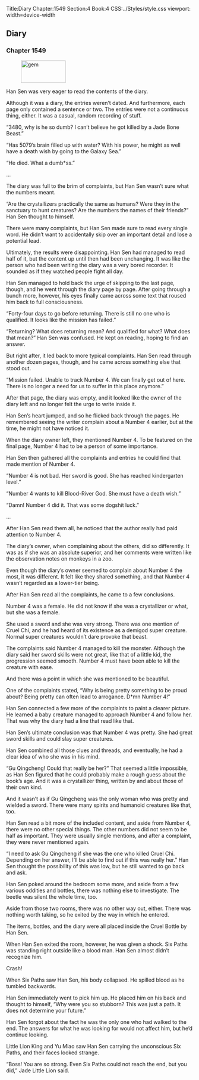 Title:Diary 
Chapter:1549 
Section:4 
Book:4 
CSS:../Styles/style.css 
viewport: width=device-width
  
## Diary
### Chapter 1549
  
<figure>
	<img src="../Images/gem.gif" alt="gem" id="gem" width="120" height="60" />
</figure>
  

  
Han Sen was very eager to read the contents of the diary.

Although it was a diary, the entries weren’t dated. And furthermore, each page only contained a sentence or two. The entries were not a continuous thing, either. It was a casual, random recording of stuff.

“3480, why is he so dumb? I can’t believe he got killed by a Jade Bone Beast.”

“Has 5079’s brain filled up with water? With his power, he might as well have a death wish by going to the Galaxy Sea.”

“He died. What a dumb*ss.”

…

The diary was full to the brim of complaints, but Han Sen wasn’t sure what the numbers meant.

“Are the crystallizers practically the same as humans? Were they in the sanctuary to hunt creatures? Are the numbers the names of their friends?” Han Sen thought to himself.

There were many complaints, but Han Sen made sure to read every single word. He didn’t want to accidentally skip over an important detail and lose a potential lead.

Ultimately, the results were disappointing. Han Sen had managed to read half of it, but the content up until then had been unchanging. It was like the person who had been writing the diary was a very bored recorder. It sounded as if they watched people fight all day.

Han Sen managed to hold back the urge of skipping to the last page, though, and he went through the diary page by page. After going through a bunch more, however, his eyes finally came across some text that roused him back to full consciousness.

“Forty-four days to go before returning. There is still no one who is qualified. It looks like the mission has failed.”

“Returning? What does returning mean? And qualified for what? What does that mean?” Han Sen was confused. He kept on reading, hoping to find an answer.

But right after, it led back to more typical complaints. Han Sen read through another dozen pages, though, and he came across something else that stood out.

“Mission failed. Unable to track Number 4. We can finally get out of here. There is no longer a need for us to suffer in this place anymore.”

After that page, the diary was empty, and it looked like the owner of the diary left and no longer felt the urge to write inside it.

Han Sen’s heart jumped, and so he flicked back through the pages. He remembered seeing the writer complain about a Number 4 earlier, but at the time, he might not have noticed it.

When the diary owner left, they mentioned Number 4. To be featured on the final page, Number 4 had to be a person of some importance.

Han Sen then gathered all the complaints and entries he could find that made mention of Number 4.

“Number 4 is not bad. Her sword is good. She has reached kindergarten level.”

“Number 4 wants to kill Blood-River God. She must have a death wish.”

“Damn! Number 4 did it. That was some dogshit luck.”

…

After Han Sen read them all, he noticed that the author really had paid attention to Number 4.

The diary’s owner, when complaining about the others, did so differently. It was as if she was an absolute superior, and her comments were written like the observation notes on monkeys in a zoo.

Even though the diary’s owner seemed to complain about Number 4 the most, it was different. It felt like they shared something, and that Number 4 wasn’t regarded as a lower-tier being.

After Han Sen read all the complaints, he came to a few conclusions.

Number 4 was a female. He did not know if she was a crystallizer or what, but she was a female.

She used a sword and she was very strong. There was one mention of Cruel Chi, and he had heard of its existence as a demigod super creature. Normal super creatures wouldn’t dare provoke that beast.

The complaints said Number 4 managed to kill the monster. Although the diary said her sword skills were not great, like that of a little kid, the progression seemed smooth. Number 4 must have been able to kill the creature with ease.

And there was a point in which she was mentioned to be beautiful.

One of the complaints stated, “Why is being pretty something to be proud about? Being pretty can often lead to arrogance. D*mn Number 4!”

Han Sen connected a few more of the complaints to paint a clearer picture. He learned a baby creature managed to approach Number 4 and follow her. That was why the diary had a line that read like that.

Han Sen’s ultimate conclusion was that Number 4 was pretty. She had great sword skills and could slay super creatures.

Han Sen combined all those clues and threads, and eventually, he had a clear idea of who she was in his mind.

“Gu Qingcheng! Could that really be her?” That seemed a little impossible, as Han Sen figured that he could probably make a rough guess about the book’s age. And it was a crystallizer thing, written by and about those of their own kind.

And it wasn’t as if Gu Qingcheng was the only woman who was pretty and wielded a sword. There were many spirits and humanoid creatures like that, too.

Han Sen read a bit more of the included content, and aside from Number 4, there were no other special things. The other numbers did not seem to be half as important. They were usually single mentions, and after a complaint, they were never mentioned again.

“I need to ask Gu Qingcheng if she was the one who killed Cruel Chi. Depending on her answer, I’ll be able to find out if this was really her.” Han Sen thought the possibility of this was low, but he still wanted to go back and ask.

Han Sen poked around the bedroom some more, and aside from a few various oddities and bottles, there was nothing else to investigate. The beetle was silent the whole time, too.

Aside from those two rooms, there was no other way out, either. There was nothing worth taking, so he exited by the way in which he entered.

The items, bottles, and the diary were all placed inside the Cruel Bottle by Han Sen.

When Han Sen exited the room, however, he was given a shock. Six Paths was standing right outside like a blood man. Han Sen almost didn’t recognize him.

Crash!

When Six Paths saw Han Sen, his body collapsed. He spilled blood as he tumbled backwards.

Han Sen immediately went to pick him up. He placed him on his back and thought to himself, “Why were you so stubborn? This was just a path. It does not determine your future.”

Han Sen forgot about the fact he was the only one who had walked to the end. The answers for what he was looking for would not affect him, but he’d continue looking.

Little Lion King and Yu Miao saw Han Sen carrying the unconscious Six Paths, and their faces looked strange.

“Boss! You are so strong. Even Six Paths could not reach the end, but you did,” Jade Little Lion said.